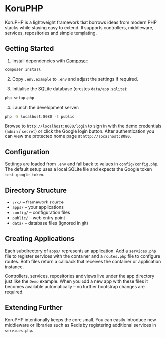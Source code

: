 # KoruPHP

KoruPHP is a lightweight framework that borrows ideas from modern PHP stacks while staying easy to extend. It supports controllers, middleware, services, repositories and simple templating.

## Getting Started

1. Install dependencies with [Composer](https://getcomposer.org/):

```bash
composer install
```

2. Copy `.env.example` to `.env` and adjust the settings if required.

3. Initialise the SQLite database (creates `data/app.sqlite`):

```bash
php setup.php
```

4. Launch the development server:

```bash
php -S localhost:8080 -t public
```

Browse to `http://localhost:8080/login` to sign in with the demo credentials (`admin` / `secret`) or click the Google login button. After authentication you can view the protected home page at `http://localhost:8080`.

## Configuration

Settings are loaded from `.env` and fall back to values in `config/config.php`. The default setup uses a local SQLite file and expects the Google token `test-google-token`.

## Directory Structure

- `src/` – framework source
- `apps/` – your applications
- `config/` – configuration files
- `public/` – web entry point
- `data/` – database files (ignored in git)

## Creating Applications

Each subdirectory of `apps/` represents an application. Add a `services.php` file to register services with the container and a `routes.php` file to configure routes. Both files return a callback that receives the container or application instance.

Controllers, services, repositories and views live under the app directory just like the `Demo` example. When you add a new app with these files it becomes available automatically – no further bootstrap changes are required.

## Extending Further

KoruPHP intentionally keeps the core small. You can easily introduce new middleware or libraries such as Redis by registering additional services in `services.php`.
